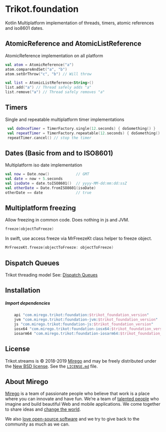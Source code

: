 # Trikot.foundation
Kotlin Multiplatform implementation of threads, timers, atomic references and iso8601 dates.

## AtomicReference and AtomicListReference
AtomicReference implementation on all platform 
```kotlin
val atom = AtomicReference("a")
atom.compareAndSet("a", "b")
atom.setOrThrow("c", "b") // Will throw

val list = AtomicListReference<String>()
list.add("a") // Thread safely adds "a"
list.remove("a") // Thread safely removes "a"
```

## Timers
Single and repeatable multiplatform timer implementations

```kotlin
 val doOnceTimer = TimerFactory.single(12.seconds) { doSomething() }
 val repeatTimer = TimerFactory.repeatable(12.seconds) { doSomething() }
 repeatTimer.cancel() // stop the timer
```

## Dates (Basic from and to ISO8601)
Multiplatform iso date implementation

```kotlin
val now = Date.now()            // GMT
val date = now + 5.seconds
val isoDate = date.toISO8601()  // yyyy-MM-dd:mm:dd:ssZ
val otherDate = Date.fromISO8601(isoDate)
otherDate == date               // true
```

## Multiplatform freezing
Allow freezing in common code. Does nothing in js and JVM.

```kotlin
freeze(objectToFreeze)
```

In swift, use access freeze via MrFreezeKt class helper to freeze object.
```swift
MrFreezeKt.freeze(objectToFreeze: objectToFreeze)
```

## Dispatch Queues
Trikot threading model
See: [Dispatch Queues](./documentation/DISPATCH_QUEUES.md) 

## Installation
##### Import dependencies
```groovy
    api "com.mirego.trikot:foundation:$trikot_foundation_version"
    jvm "com.mirego.trikot:foundation-jvm:$trikot_foundation_version"
    js "com.mirego.trikot:foundation-js:$trikot_foundation_version"
    iosx64 "com.mirego.trikot:foundation-iosx64:$trikot_foundation_version"
    iosarm64 "com.mirego.trikot:foundation-iosarm64:$trikot_foundation_version"
```
## License

Trikot.streams is © 2018-2019 [Mirego](https://www.mirego.com) and may be freely distributed under the [New BSD license](http://opensource.org/licenses/BSD-3-Clause). See the [`LICENSE.md`](https://github.com/mirego/trikot.streams/blob/master/LICENSE.md) file.

## About Mirego

[Mirego](https://www.mirego.com) is a team of passionate people who believe that work is a place where you can innovate and have fun. We’re a team of [talented people](https://life.mirego.com) who imagine and build beautiful Web and mobile applications. We come together to share ideas and [change the world](http://www.mirego.org).

We also [love open-source software](https://open.mirego.com) and we try to give back to the community as much as we can.
